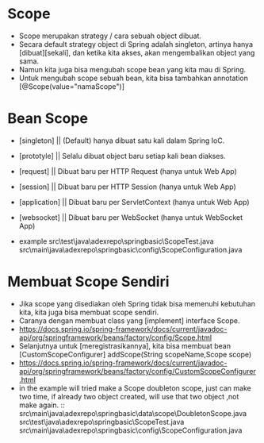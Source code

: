 # Scope
- Scope merupakan strategy / cara sebuah object dibuat.
- Secara default strategy object di Spring adalah singleton, artinya hanya [dibuat][sekali],
    dan ketika kita akses, akan mengembalikan object yang sama.
- Namun kita juga bisa mengubah scope bean yang kita mau di Spring.
- Untuk mengubah scope sebuah bean, kita bisa tambahkan annotation [@Scope(value="namaScope")]

# Bean Scope
- [singleton]     ||  (Default) hanya dibuat satu kali dalam Spring IoC.
- [prototyle]     ||  Selalu dibuat object baru setiap kali bean diakses.
- [request]       ||  Dibuat baru per HTTP Request (hanya untuk Web App)
- [session]       ||  Dibuat baru per HTTP Session (hanya untuk Web App)
- [application]   ||  Dibuat baru per ServletContext (hanya untuk Web App)
- [websocket]     ||  Dibuat baru per WebSocket   (hanya untuk WebSocket App)

- example
    src\test\java\adexrepo\springbasic\ScopeTest.java
    src\main\java\adexrepo\springbasic\config\ScopeConfiguration.java

# Membuat Scope Sendiri
- Jika scope yang disediakan oleh Spring tidak bisa memenuhi kebutuhan kita,
    kita juga bisa membuat scope sendiri.
- Caranya dengan membuat class yang [implement] interface Scope.
- https://docs.spring.io/spring-framework/docs/current/javadoc-api/org/springframework/beans/factory/config/Scope.html 
- Selanjutnya untuk [meregistrasikannya], kita bisa membuat bean [CustomScopeConfigurer]
    addScope(String scopeName,Scope scope)
- https://docs.spring.io/spring-framework/docs/current/javadoc-api/org/springframework/beans/factory/config/CustomScopeConfigurer.html 
- in the example will tried make a Scope doubleton scope, just can make two time,
    if already two object created, will use that two object ,not make again.
    ::
    src\main\java\adexrepo\springbasic\data\scope\DoubletonScope.java
    src\test\java\adexrepo\springbasic\ScopeTest.java
    src\main\java\adexrepo\springbasic\config\ScopeConfiguration.java